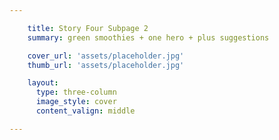 ```yaml
---

    title: Story Four Subpage 2
    summary: green smoothies + one hero + plus suggestions

    cover_url: 'assets/placeholder.jpg'
    thumb_url: 'assets/placeholder.jpg'

    layout:
      type: three-column
      image_style: cover
      content_valign: middle

---
```

